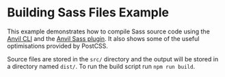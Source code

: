 # Building Sass Files Example

This example demonstrates how to compile Sass source code using the [Anvil CLI] and the [Anvil Sass plugin]. It also shows some of the useful optimisations provided by PostCSS.

Source files are stored in the `src/` directory and the output will be stored in a directory named `dist/`. To run the build script run `npm run build`.

[Anvil CLI]: https://github.com/Financial-Times/anvil/tree/master/packages/anvil
[Anvil Sass plugin]: https://github.com/Financial-Times/anvil/tree/master/packages/anvil-plugin-ft-css
